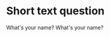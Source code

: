 # Short text question

<tabs>

<tab title='Result in browser' >
<short-text-question id='name'>
What's your name?
</short-text-question>
</tab>

<tab title='Markup in .md file' >
<code-block language="markdown">
<short-text-question id='name'>
What's your name?
</short-text-question>
</code-block>
</tab>

</tabs>